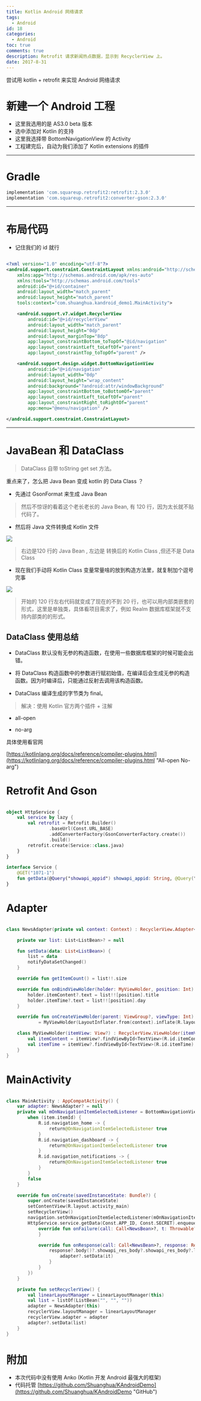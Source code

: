 ```yaml
---
title: Kotlin Android 网络请求
tags:
  - Android
id: 18
categories:
  - Android
toc: true
comments: true
description: Retrofit 请求新闻热点数据，显示到 RecyclerView 上。
date: 2017-8-31
---
```


尝试用 kotlin + retrofit 来实现 Android 网络请求 


<!-- more -->

# 新建一个 Android 工程
- 这里我选用的是 AS3.0 beta 版本
- 选中添加对 Kotlin 的支持
- 这里我选择带 BottomNavigationView 的 Activity
- 工程建完后，自动为我们添加了 Kotlin extensions 的插件

---

# Gradle

```gradle
implementation 'com.squareup.retrofit2:retrofit:2.3.0'
implementation 'com.squareup.retrofit2:converter-gson:2.3.0'
```

---

# 布局代码

- 记住我们的 id 就行

```xml

<?xml version="1.0" encoding="utf-8"?>
<android.support.constraint.ConstraintLayout xmlns:android="http://schemas.android.com/apk/res/android"
    xmlns:app="http://schemas.android.com/apk/res-auto"
    xmlns:tools="http://schemas.android.com/tools"
    android:id="@+id/container"
    android:layout_width="match_parent"
    android:layout_height="match_parent"
    tools:context="com.shuanghua.kandroid_demo1.MainActivity">

    <android.support.v7.widget.RecyclerView
        android:id="@+id/recyclerView"
        android:layout_width="match_parent"
        android:layout_height="0dp"
        android:layout_marginTop="8dp"
        app:layout_constraintBottom_toTopOf="@id/navigation"
        app:layout_constraintLeft_toLeftOf="parent"
        app:layout_constraintTop_toTopOf="parent" />

    <android.support.design.widget.BottomNavigationView
        android:id="@+id/navigation"
        android:layout_width="0dp"
        android:layout_height="wrap_content"
        android:background="?android:attr/windowBackground"
        app:layout_constraintBottom_toBottomOf="parent"
        app:layout_constraintLeft_toLeftOf="parent"
        app:layout_constraintRight_toRightOf="parent"
        app:menu="@menu/navigation" />

</android.support.constraint.ConstraintLayout> 
```
 


---


# JavaBean 和 DataClass

 > DataClass 自带 toString get set 方法。
 

 重点来了，怎么把 Java Bean 变成 kotlin 的 Data Class ？

- 先通过 GsonFormat 来生成 Java Bean


> 然后不惊讶的看着这个老长老长的 Java Bean, 有 120 行，因为太长就不贴代码了。


- 然后将 Java 文件转换成 Kotlin 文件

![](http://7xrysc.com1.z0.glb.clouddn.com/javabeanAndKotlinBean.png)

> 右边是120 行的 Java Bean , 左边是 转换后的 Kotlin Class ,但还不是 Data Class


- 现在我们手动将 Kotlin Class 变量常量啥的放到构造方法里，就复制加个逗号完事

![](http://7xrysc.com1.z0.glb.clouddn.com/DataClass.png)

> 开始的 120 行左右代码就变成了现在的不到 20 行，也可以用内部类嵌套的形式，这里是单独类，具体看项目需求了，例如 Realm 数据库框架就不支持内部类的的形式。


## DataClass 使用总结

- DataClass 默认没有无参的构造函数，在使用一些数据库框架的时候可能会出错。 

- 将 DataClass 构造函数中的参数进行赋初始值，在编译后会生成无参的构造函数。因为时编译后，只能通过反射去调用该构造函数。

- DataClass 编译生成的字节类为 final。


> 解决：使用 Kotlin 官方两个插件 + 注解

- all-open
 
- no-arg

具体使用看官网

[https://kotlinlang.org/docs/reference/compiler-plugins.html](https://kotlinlang.org/docs/reference/compiler-plugins.html "All-open No-arg")

# Retrofit And Gson

```Kotlin

object HttpService {
    val service by lazy {
        val retrofit = Retrofit.Builder()
                .baseUrl(Const.URL_BASE)
                .addConverterFactory(GsonConverterFactory.create())
                .build()
        retrofit.create(Service::class.java)
    }
}

interface Service {
    @GET("1071-1")
    fun getData(@Query("showapi_appid") showapi_appid: String, @Query("showapi_sign") showapi_sign: String): Call<NewsBean>
}

```

# Adapter

```Kotlin

class NewsAdapter(private val context: Context) : RecyclerView.Adapter<NewsAdapter.MyViewHolder>() {

    private var list: List<ListBean>? = null

    fun setData(data: List<ListBean>) {
        list = data
        notifyDataSetChanged()
    }

    override fun getItemCount() = list!!.size

    override fun onBindViewHolder(holder: MyViewHolder, position: Int) {
        holder.itemContent?.text = list!![position].title
        holder.itemTime?.text = list!![position].day
    }

    override fun onCreateViewHolder(parent: ViewGroup?, viewType: Int)
            = MyViewHolder(LayoutInflater.from(context).inflate(R.layout.item_news, parent, false))

    class MyViewHolder(itemView: View?) : RecyclerView.ViewHolder(itemView) {
        val itemContent = itemView?.findViewById<TextView>(R.id.itemContent)
        val itemTime = itemView?.findViewById<TextView>(R.id.itemTime)
    }
}

```

# MainActivity

```Kotlin

class MainActivity : AppCompatActivity() {
    var adapter: NewsAdapter? = null
    private val mOnNavigationItemSelectedListener = BottomNavigationView.OnNavigationItemSelectedListener { item ->
        when (item.itemId) {
            R.id.navigation_home -> {
                return@OnNavigationItemSelectedListener true
            }
            R.id.navigation_dashboard -> {
                return@OnNavigationItemSelectedListener true
            }
            R.id.navigation_notifications -> {
                return@OnNavigationItemSelectedListener true
            }
        }
        false
    }

    override fun onCreate(savedInstanceState: Bundle?) {
        super.onCreate(savedInstanceState)
        setContentView(R.layout.activity_main)
        setRecyclerView()
        navigation.setOnNavigationItemSelectedListener(mOnNavigationItemSelectedListener)
        HttpService.service.getData(Const.APP_ID, Const.SECRET).enqueue(object : Callback<NewsBean> {
            override fun onFailure(call: Call<NewsBean>?, t: Throwable?) {
            }

            override fun onResponse(call: Call<NewsBean>?, response: Response<NewsBean>?) {
                response?.body()?.showapi_res_body?.showapi_res_body?.list!!.let {
                    adapter?.setData(it)
                }
            }
        })
    }

    private fun setRecyclerView() {
        val linearLayoutManager = LinearLayoutManager(this)
        val list = listOf(ListBean("", "", ""))
        adapter = NewsAdapter(this)
        recyclerView.layoutManager = linearLayoutManager
        recyclerView.adapter = adapter
        adapter?.setData(list)
    }
}


```

# 附加
- 本次代码中没有使用 Anko (Kotlin 开发 Android 最强大的框架)
- 代码托管 [https://github.com/Shuanghua/KAndroidDemo](https://github.com/Shuanghua/KAndroidDemo "GitHub")